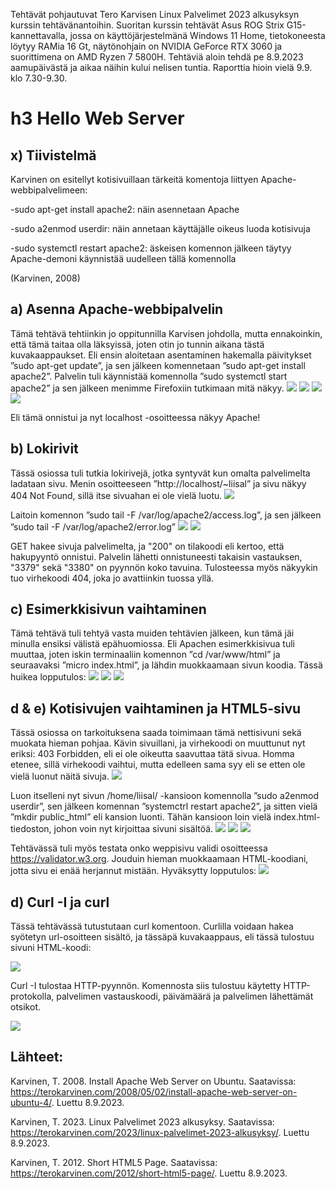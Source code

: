 Tehtävät pohjautuvat Tero Karvisen Linux Palvelimet 2023 alkusyksyn kurssin tehtävänantoihin. Suoritan kurssin tehtävät Asus ROG Strix G15-kannettavalla, jossa on käyttöjärjestelmänä Windows 11 Home, 
tietokoneesta löytyy RAMia 16 Gt, näytönohjain on NVIDIA GeForce RTX 3060 ja suorittimena on AMD Ryzen 7 5800H.
Tehtäviä aloin tehdä pe 8.9.2023 aamupäivästä ja aikaa näihin kului nelisen tuntia. Raporttia hioin vielä 9.9. klo 7.30-9.30.

# h3 Hello Web Server
  ## x) Tiivistelmä
  
Karvinen on esitellyt kotisivuillaan tärkeitä komentoja liittyen Apache-webbipalvelimeen:

-sudo apt-get install apache2: näin asennetaan Apache

-sudo a2enmod userdir: näin annetaan käyttäjälle oikeus luoda kotisivuja

-sudo systemctl restart apache2: äskeisen komennon jälkeen täytyy Apache-demoni käynnistää uudelleen tällä komennolla

(Karvinen, 2008)

  ## a) Asenna Apache-webbipalvelin
  Tämä tehtävä tehtiinkin jo oppitunnilla Karvisen johdolla, mutta ennakoinkin, että tämä taitaa olla läksyissä, joten otin jo tunnin aikana tästä kuvakaappaukset. 
  Eli ensin aloitetaan asentaminen hakemalla päivitykset ”sudo apt-get update”, ja sen jälkeen komennetaan ”sudo apt-get install apache2”. 
  Palvelin tuli käynnistää komennolla ”sudo systemctl start apache2” ja sen jälkeen menimme Firefoxiin tutkimaan mitä näkyy.
  ![](https://github.com/LiisaLesonen/linux-palvelimet/blob/main/images/31sudoapt.png)
  ![](https://github.com/LiisaLesonen/linux-palvelimet/blob/main/images/32sudoapt.png)
  ![](https://github.com/LiisaLesonen/linux-palvelimet/blob/main/images/3apache.png)
  ![](https://github.com/LiisaLesonen/linux-palvelimet/blob/main/images/3apache1.png)
  
  Eli tämä onnistui ja nyt localhost -osoitteessa näkyy Apache!

  ## b) Lokirivit
  Tässä osiossa tuli tutkia lokirivejä, jotka syntyvät kun omalta palvelimelta ladataan sivu. Menin osoitteeseen ”http://localhost/~liisal” ja sivu näkyy 404 Not       Found, sillä itse sivuahan ei ole vielä luotu.
  ![](https://github.com/LiisaLesonen/linux-palvelimet/blob/main/images/35localhostliisa%20error.png)

  
  Laitoin komennon ”sudo tail -F /var/log/apache2/access.log”, ja sen jälkeen ”sudo tail -F /var/log/apache2/error.log”
  ![](https://github.com/LiisaLesonen/linux-palvelimet/blob/main/images/34sudotailapachelog.png)
  ![](https://github.com/LiisaLesonen/linux-palvelimet/blob/main/images/34sudotail%20varlog%20error.png)
 
  GET hakee sivuja palvelimelta, ja "200" on tilakoodi eli kertoo, että hakupyyntö onnistui. 
  Palvelin lähetti onnistuneesti takaisin vastauksen, "3379" sekä "3380" on pyynnön koko tavuina.
  Tulosteessa myös näkyykin tuo virhekoodi 404, joka jo avattiinkin tuossa yllä.
  

  ## c) Esimerkkisivun vaihtaminen
  Tämä tehtävä tuli tehtyä vasta muiden tehtävien jälkeen, kun tämä jäi minulla ensiksi välistä epähuomiossa. Eli Apachen esimerkkisivua tuli muuttaa, 
  joten iskin terminaaliin komennon ”cd /var/www/html” ja seuraavaksi ”micro index.html”, ja lähdin muokkaamaan 
  sivun koodia. Tässä huikea lopputulos:
![](https://github.com/LiisaLesonen/linux-palvelimet/blob/main/images/3cvaihtosivu2.png)
![](https://github.com/LiisaLesonen/linux-palvelimet/blob/main/images/3cvaihtosivu.png)
![](https://github.com/LiisaLesonen/linux-palvelimet/blob/main/images/3cvaihto1.png)
  

  ## d & e) Kotisivujen vaihtaminen ja HTML5-sivu
  Tässä osiossa on tarkoituksena saada toimimaan tämä nettisivuni sekä muokata hieman pohjaa.
  Kävin sivuillani, ja virhekoodi on muuttunut nyt eriksi: 403 Forbidden, eli ei ole oikeutta saavuttaa tätä sivua. 
  Homma etenee, sillä virhekoodi vaihtui, mutta edelleen sama syy eli se etten ole vielä luonut näitä sivuja.
![](https://github.com/LiisaLesonen/linux-palvelimet/blob/main/images/35forbidden.png)

  Luon itselleni nyt sivun /home/liisal/ -kansioon komennolla ”sudo a2enmod userdir”, 
  sen jälkeen komennan ”systemctrl restart apache2”, ja sitten vielä ”mkdir public_html” eli kansion luonti. Tähän kansioon loin vielä index.html-tiedoston, johon voin nyt kirjoittaa sivuni sisältöä.
![](https://github.com/LiisaLesonen/linux-palvelimet/blob/main/images/34komentoja.png)
![](https://github.com/LiisaLesonen/linux-palvelimet/blob/main/images/35htmlkoodi.png)
![](https://github.com/LiisaLesonen/linux-palvelimet/blob/main/images/35hejsan.png)

  Tehtävässä tuli myös testata onko weppisivu validi osoitteessa https://validator.w3.org.
  Jouduin hieman muokkaamaan HTML-koodiani, jotta sivu ei enää herjannut mistään. Hyväksytty lopputulos:
![](https://github.com/LiisaLesonen/linux-palvelimet/blob/main/images/35validator.png)


## d) Curl -I ja curl
  Tässä tehtävässä tutustutaan curl komentoon. Curlilla voidaan hakea syötetyn url-osoitteen sisältö, ja tässäpä kuvakaappaus, 
  eli tässä tulostuu sivuni HTML-koodi:
  
![](https://github.com/LiisaLesonen/linux-palvelimet/blob/main/images/36curl.png)

  Curl -I tulostaa HTTP-pyynnön. Komennosta siis tulostuu käytetty HTTP-protokolla, palvelimen vastauskoodi, päivämäärä ja palvelimen lähettämät otsikot.
  
![](https://github.com/LiisaLesonen/linux-palvelimet/blob/main/images/36curl-i.png)

## Lähteet:
Karvinen, T. 2008. Install Apache Web Server on Ubuntu. Saatavissa: https://terokarvinen.com/2008/05/02/install-apache-web-server-on-ubuntu-4/. Luettu 8.9.2023.

Karvinen, T. 2023. Linux Palvelimet 2023 alkusyksy. Saatavissa: https://terokarvinen.com/2023/linux-palvelimet-2023-alkusyksy/. Luettu 8.9.2023.

Karvinen, T. 2012. Short HTML5 Page. Saatavissa: https://terokarvinen.com/2012/short-html5-page/. Luettu 8.9.2023.
